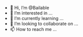 - 👋 Hi, I’m @Bailable
- 👀 I’m interested in ...
- 🌱 I’m currently learning ...
- 💞️ I’m looking to collaborate on ...
- 📫 How to reach me ...

<!---
Bailable/Bailable is a ✨ special ✨ repository because its `README.md` (this file) appears on your GitHub profile.
You can click the Preview link to take a look at your changes.
--->
